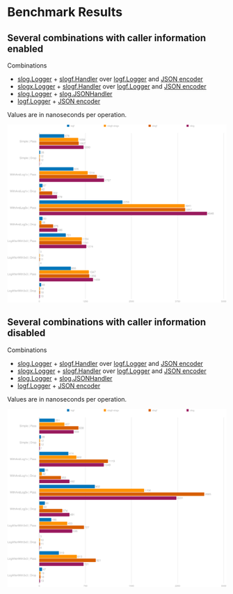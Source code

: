 # Benchmark Results

## Several combinations with caller information enabled

Combinations
* [slog.Logger](https://pkg.go.dev/log/slog#Logger) + [slogf.Handler](https://pkg.go.dev/github.com/pamburus/slogf#Handler) over [logf.Logger](https://pkg.go.dev/github.com/ssgreg/logf#Logger) and [JSON encoder](https://pkg.go.dev/github.com/ssgreg/logf#NewJSONEncoder)
* [slogx.Logger](https://pkg.go.dev/github.com/pamburus/slogx#Logger) + [slogf.Handler](https://pkg.go.dev/github.com/pamburus/slogf#Handler) over [logf.Logger](https://pkg.go.dev/github.com/ssgreg/logf#Logger) and [JSON encoder](https://pkg.go.dev/github.com/ssgreg/logf#NewJSONEncoder)
* [slog.Logger](https://pkg.go.dev/log/slog#Logger) + [slog.JSONHandler](https://pkg.go.dev/log/slog#JSONHandler)
* [logf.Logger](https://pkg.go.dev/github.com/ssgreg/logf#Logger) + [JSON encoder](https://pkg.go.dev/github.com/ssgreg/logf#NewJSONEncoder)

Values are in nanoseconds per operation.

![Benchmark](benchmark-with-caller.svg)

## Several combinations with caller information disabled

Combinations
* [slog.Logger](https://pkg.go.dev/log/slog#Logger) + [slogf.Handler](https://pkg.go.dev/github.com/pamburus/slogf#Handler) over [logf.Logger](https://pkg.go.dev/github.com/ssgreg/logf#Logger) and [JSON encoder](https://pkg.go.dev/github.com/ssgreg/logf#NewJSONEncoder)
* [slogx.Logger](https://pkg.go.dev/github.com/pamburus/slogx#Logger) + [slogf.Handler](https://pkg.go.dev/github.com/pamburus/slogf#Handler) over [logf.Logger](https://pkg.go.dev/github.com/ssgreg/logf#Logger) and [JSON encoder](https://pkg.go.dev/github.com/ssgreg/logf#NewJSONEncoder)
* [slog.Logger](https://pkg.go.dev/log/slog#Logger) + [slog.JSONHandler](https://pkg.go.dev/log/slog#JSONHandler)
* [logf.Logger](https://pkg.go.dev/github.com/ssgreg/logf#Logger) + [JSON encoder](https://pkg.go.dev/github.com/ssgreg/logf#NewJSONEncoder)

Values are in nanoseconds per operation.

![Benchmark](benchmark-without-caller.svg)
